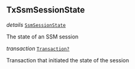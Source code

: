 

## TxSsmSessionState  
  
<article>

*details* [`SsmSessionState`](/docs/chaincode-dsl-session--page#ssmsessionstate) 

The state of an SSM session

</article>
<article>

*transaction* [`Transaction?`](/docs/chaincode-dsl-blockchain-content--page#transaction) 

Transaction that initiated the state of the session

</article>

